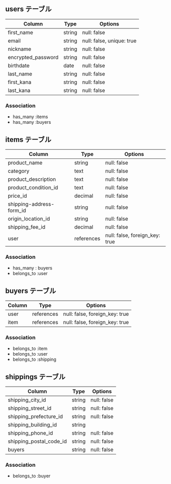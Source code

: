 ## users テーブル

| Column             | Type   | Options                   |
| ------------------ | ------ | ------------------------- |
| first_name         | string | null: false               |
| email              | string | null: false, unique: true |
| nickname           | string | null: false               |
| encrypted_password | string | null: false               |
| birthdate          | date   | null: false               |
| last_name          | string | null: false               |
| first_kana         | string | null: false               |
| last_kana          | string | null: false               |

### Association
- has_many :items
- has_many :buyers


## items テーブル

| Column                  | Type    | Options                           |
| ----------------------  | ------- | ----------------------------------|
| product_name            | string  | null: false                       |
| category                | text    | null: false                       |
| product_description     | text    | null: false                       |
| product_condition_id    | text    | null: false                       |
| price_id                | decimal | null: false                       |
| shipping-address-form_id| string  | null: false                       |
| origin_location_id      | string  | null: false                       |
| shipping_fee_id         | decimal | null: false                       |
| user                    | references | null: false, foreign_key: true |

### Association
- has_many : buyers
- belongs_to :user


## buyers テーブル

| Column       | Type       | Options                           |
| ------------ | ---------- | --------------------------------- |
| user         | references |  null: false, foreign_key: true   |
| item         | references |  null: false, foreign_key: true   |

### Association
- belongs_to :item
- belongs_to :user
- belongs_to :shipping


## shippings テーブル

| Column                  | Type         | Options                        |
| ------------------------| ------------ | ------------------------------ |
| shipping_city_id        | string       | null: false                    |
| shipping_street_id      | string       | null: false                    |
| shipping_prefecture_id  | string       | null: false                    |
| shipping_building_id    | string       |                                |
| shipping_phone_id       | string       | null: false                    |
| shipping_postal_code_id | string       | null: false                    |
| buyers                  | string       | null: false                              |      |


### Association
- belongs_to :buyer

